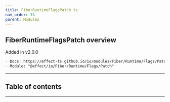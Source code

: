 ```yaml
---
title: FiberRuntimeFlagsPatch.ts
nav_order: 33
parent: Modules
---
```


## FiberRuntimeFlagsPatch overview

Added in v2.0.0

```md
- Docs: https://effect-ts.github.io/io/modules/Fiber/Runtime/Flags/Patch.ts.html
- Module: "@effect/io/Fiber/Runtime/Flags/Patch"
```

---

<h2 class="text-delta">Table of contents</h2>

---
